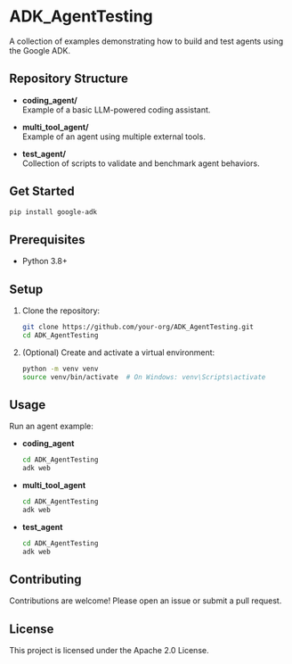 # ADK_AgentTesting

A collection of examples demonstrating how to build and test agents using the Google ADK.

## Repository Structure

- **coding_agent/**  
  Example of a basic LLM-powered coding assistant.

- **multi_tool_agent/**  
  Example of an agent using multiple external tools.

- **test_agent/**  
  Collection of scripts to validate and benchmark agent behaviors.

## Get Started

```bash
pip install google-adk
```

## Prerequisites

- Python 3.8+

## Setup

1. Clone the repository:
   ```bash
   git clone https://github.com/your-org/ADK_AgentTesting.git
   cd ADK_AgentTesting
   ```
2. (Optional) Create and activate a virtual environment:
   ```bash
   python -m venv venv
   source venv/bin/activate  # On Windows: venv\Scripts\activate
   ```

## Usage

Run an agent example:

- **coding_agent**  
  ```bash
  cd ADK_AgentTesting
  adk web
  ```

- **multi_tool_agent**  
  ```bash
  cd ADK_AgentTesting
  adk web
  ```

- **test_agent**  
  ```bash
  cd ADK_AgentTesting
  adk web
  ```

## Contributing

Contributions are welcome! Please open an issue or submit a pull request.

## License

This project is licensed under the Apache 2.0 License.
